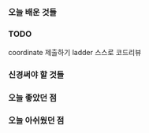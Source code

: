 ##


### 오늘 배운 것들


### TODO
coordinate 제출하기
ladder 스스로 코드리뷰



### 신경써야 할 것들




### 오늘 좋았던 점

### 오늘 아쉬웠던 점